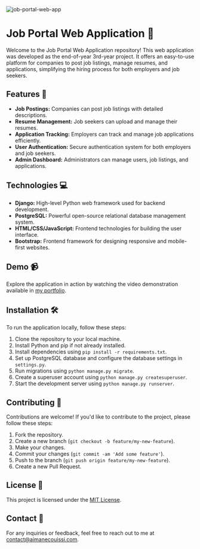 <img src="https://socialify.git.ci/aimanecouissi/job-portal-web-app/image?description=1&forks=1&issues=1&language=1&name=1&owner=1&pulls=1&stargazers=1&theme=Auto" alt="job-portal-web-app" />

# Job Portal Web Application 💼

Welcome to the Job Portal Web Application repository! This web application was developed as the end-of-year 3rd-year project. It offers an easy-to-use platform for companies to post job listings, manage resumes, and applications, simplifying the hiring process for both employers and job seekers.

## Features 🚀

- **Job Postings:** Companies can post job listings with detailed descriptions.
- **Resume Management:** Job seekers can upload and manage their resumes.
- **Application Tracking:** Employers can track and manage job applications efficiently.
- **User Authentication:** Secure authentication system for both employers and job seekers.
- **Admin Dashboard:** Administrators can manage users, job listings, and applications.

## Technologies 💻

- **Django:** High-level Python web framework used for backend development.
- **PostgreSQL:** Powerful open-source relational database management system.
- **HTML/CSS/JavaScript:** Frontend technologies for building the user interface.
- **Bootstrap:** Frontend framework for designing responsive and mobile-first websites.

## Demo 📹

Explore the application in action by watching the video demonstration available in [my portfolio](https://www.aimanecouissi.com/).

## Installation 🛠️

To run the application locally, follow these steps:

1. Clone the repository to your local machine.
2. Install Python and pip if not already installed.
3. Install dependencies using `pip install -r requirements.txt`.
4. Set up PostgreSQL database and configure the database settings in `settings.py`.
5. Run migrations using `python manage.py migrate`.
6. Create a superuser account using `python manage.py createsuperuser`.
7. Start the development server using `python manage.py runserver`.

## Contributing 🤝

Contributions are welcome! If you'd like to contribute to the project, please follow these steps:

1. Fork the repository.
2. Create a new branch (`git checkout -b feature/my-new-feature`).
3. Make your changes.
4. Commit your changes (`git commit -am 'Add some feature'`).
5. Push to the branch (`git push origin feature/my-new-feature`).
6. Create a new Pull Request.

## License 📄

This project is licensed under the [MIT License](LICENSE).

## Contact 📧

For any inquiries or feedback, feel free to reach out to me at [contact@aimanecouissi.com](mailto:contact@aimanecouissi.com).
